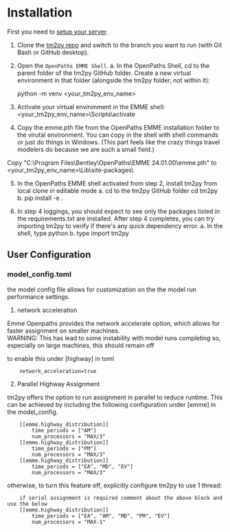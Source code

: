 
# Installation

First you need to [setup your server](server-setup.md).

1. Clone the [tm2py repo](https://github.com/BayAreaMetro/tm2py) and switch to the branch you want to run (with Git Bash or GitHub desktop).

2. Open the ``OpenPaths EMME Shell``.
    a. In the OpenPaths Shell, cd to the parent folder of the tm2py GitHub folder. Create a new virtual environment in that folder (alongside the tm2py folder, not within it): 
    
    python -m venv <your_tm2py_env_name>

3. Activate your virtual environment in the EMME shell:
   <your_tm2py_env_name>\Scripts\activate

4. Copy the emme.pth file from the OpenPaths EMME installation folder to the virutal environment. You can copy in the shell with shell commands or just do things in Windows. (This part feels like the crazy things travel modelers do because we are such a small field.)

Copy "C:\Program Files\Bentley\OpenPaths\EMME 24.01.00\emme.pth" to <your_tm2py_env_name>\Lib\site-packages\

5. In the OpenPaths EMME shell activated from step 2, install tm2py from local clone in editable mode
a.	cd to the tm2py GitHub folder cd tm2py
b.	pip install -e .

6.	In step 4 loggings, you should expect to see only the packages listed in the requirements.txt are installed. After step 4 completes, you can try importing tm2py to verify if there's any quick dependency error.
a.	In the shell, type python
b.	type import tm2py


## User Configuration

### model_config.toml
the model config file allows for customization on the the model run performance settings.

1) network acceleration

Emme Openpaths provides the network accelerate option, which allows for faster assignment on smaller machines.  
WARNING: This has lead to some instability with model runs completing so, especially on large machines, this should remain off 

to enable this under [highway] in toml
```
    network_acceleration=true
```

2) Parallel Highway Assignment

tm2py offers the option to run assignment in parallel to reduce runtime. This can be achieved by including the following configuration under [emme] in the model_config.
```
    [[emme.highway_distribution]]
        time_periods = ["AM"]
        num_processors = "MAX/3"
    [[emme.highway_distribution]]
        time_periods = ["PM"]
        num_processors = "MAX/3"
    [[emme.highway_distribution]]
        time_periods = ["EA", "MD", "EV"]
        num_processors = "MAX/3"
```

otherwise, to turn this feature off, explicitly configure tm2py to use 1 thread:
```
    if serial assignment is required comment about the above block and use the below
    [[emme.highway_distribution]]
        time_periods = ["EA", "AM", "MD", "PM", "EV"]
        num_processors = "MAX-1"
```


